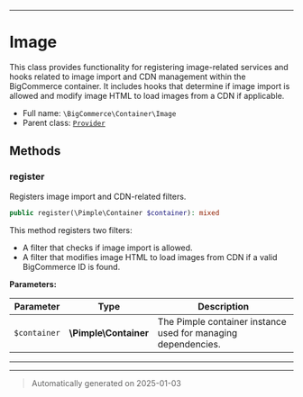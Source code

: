 ***

# Image

This class provides functionality for registering image-related services and hooks related to
image import and CDN management within the BigCommerce container. It includes hooks that
determine if image import is allowed and modify image HTML to load images from a CDN if applicable.



* Full name: `\BigCommerce\Container\Image`
* Parent class: [`Provider`](./classes/BigCommerce/Container/Provider.md)




## Methods


### register

Registers image import and CDN-related filters.

```php
public register(\Pimple\Container $container): mixed
```

This method registers two filters:
- A filter that checks if image import is allowed.
- A filter that modifies image HTML to load images from CDN if a valid BigCommerce ID is found.






**Parameters:**

| Parameter | Type | Description |
|-----------|------|-------------|
| `$container` | **\Pimple\Container** | The Pimple container instance used for managing dependencies. |





***


***
> Automatically generated on 2025-01-03
